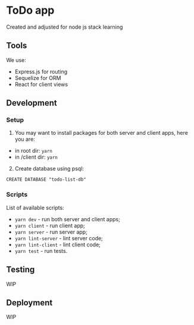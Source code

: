 # ToDo app

Created and adjusted for node js stack learning

## Tools

We use:

* Express.js for routing
* Sequelize for ORM
* React for client views

## Development

### Setup

1) You may want to install packages for both server and client apps, here you are:

* in root dir: `yarn`
* in /client dir: `yarn`

2) Create database using psql:

`CREATE DATABASE "todo-list-db"`

### Scripts

List of available scripts:

* `yarn dev` - run both server and client apps;
* `yarn client` - run client app;
* `yarn server` - run server app;
* `yarn lint-server` - lint server code;
* `yarn lint-client` - lint client code;
* `yarn test` - run tests.

## Testing

WIP

## Deployment

WIP
